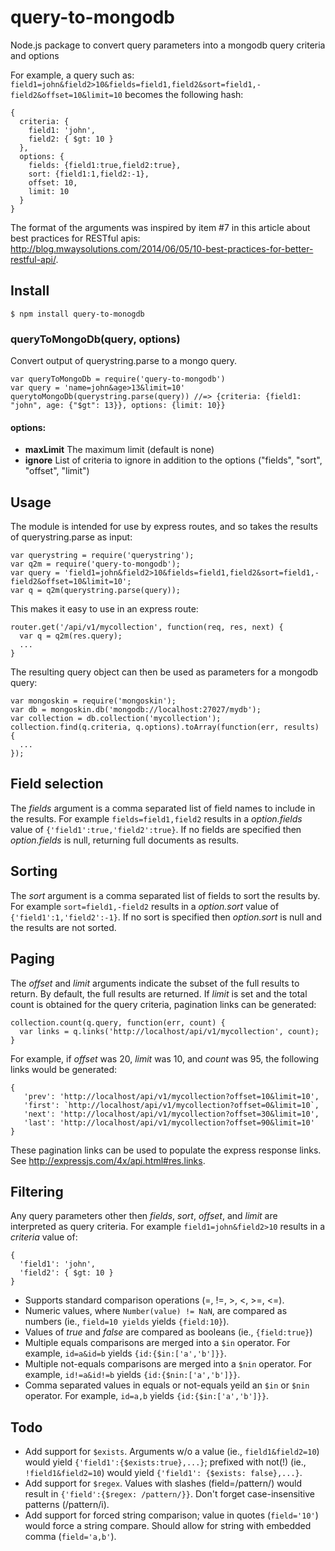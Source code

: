 # query-to-mongodb
Node.js package to convert query parameters into a mongodb query criteria and options

For example, a query such as: `field1=john&field2>10&fields=field1,field2&sort=field1,-field2&offset=10&limit=10` becomes the following hash:
```
{
  criteria: {
    field1: 'john',
    field2: { $gt: 10 }
  },
  options: {
    fields: {field1:true,field2:true},
    sort: {field1:1,field2:-1},
    offset: 10,
    limit: 10
  }
}
```
The format of the arguments was inspired by item #7 in this article about best practices for RESTful apis:
http://blog.mwaysolutions.com/2014/06/05/10-best-practices-for-better-restful-api/.

## Install
```
$ npm install query-to-monogdb
```

### queryToMongoDb(query, options)
Convert output of querystring.parse to a mongo query.
```
var queryToMongoDb = require('query-to-mongodb')
var query = 'name=john&age>13&limit=10'
querytoMongoDb(querystring.parse(query)) //=> {criteria: {field1: "john", age: {"$gt": 13}}, options: {limit: 10}}
```

#### options:
* **maxLimit** The maximum limit (default is none)
* **ignore** List of criteria to ignore in addition to the options ("fields", "sort", "offset", "limit")

## Usage
The module is intended for use by express routes, and so takes the results of querystring.parse as input:
```
var querystring = require('querystring');
var q2m = require('query-to-mongodb');
var query = 'field1=john&field2>10&fields=field1,field2&sort=field1,-field2&offset=10&limit=10';
var q = q2m(querystring.parse(query));
```
This makes it easy to use in an express route:
```
router.get('/api/v1/mycollection', function(req, res, next) {
  var q = q2m(res.query);
  ...
}
```

The resulting query object can then be used as parameters for a mongodb query:
```
var mongoskin = require('mongoskin');
var db = mongoskin.db('mongodb://localhost:27027/mydb');
var collection = db.collection('mycollection');
collection.find(q.criteria, q.options).toArray(function(err, results) {
  ...
});
```

## Field selection
The _fields_ argument is a comma separated list of field names to include in the results. For example `fields=field1,field2` results in a _option.fields_ value of `{'field1':true,'field2':true}`. If no fields are specified then _option.fields_ is null, returning full documents as results.

## Sorting
The _sort_ argument is a comma separated list of fields to sort the results by. For example `sort=field1,-field2` results in a _option.sort_ value of `{'field1':1,'field2':-1}`. If no sort is specified then _option.sort_ is null and the results are not sorted.

## Paging
The _offset_ and _limit_ arguments indicate the subset of the full results to return. By default, the full results are returned. If _limit_ is set and the total count is obtained for the query criteria, pagination links can be generated:
```
collection.count(q.query, function(err, count) {
  var links = q.links('http://localhost/api/v1/mycollection', count);
}
```
For example, if _offset_ was 20, _limit_ was 10, and _count_ was 95, the following links would be generated:
```
{
   'prev': 'http://localhost/api/v1/mycollection?offset=10&limit=10',
   'first': `http://localhost/api/v1/mycollection?offset=0&limit=10`,
   'next': 'http://localhost/api/v1/mycollection?offset=30&limit=10',
   'last': 'http://localhost/api/v1/mycollection?offset=90&limit=10'
}
```
These pagination links can be used to populate the express response links. See http://expressjs.com/4x/api.html#res.links.

## Filtering
Any query parameters other then _fields_, _sort_, _offset_, and _limit_ are interpreted as query criteria. For example `field1=john&field2>10` results in a _criteria_ value of:
```
{
  'field1': 'john',
  'field2': { $gt: 10 }
}
```

* Supports standard comparison operations (=, !=, >, <, >=, <=).
* Numeric values, where `Number(value) != NaN`, are compared as numbers (ie., `field=10 yields` yields `{field:10}`).
* Values of _true_ and _false_ are compared as booleans (ie., `{field:true}`)
* Multiple equals comparisons are merged into a `$in` operator. For example, `id=a&id=b` yields `{id:{$in:['a','b']}}`.
* Multiple not-equals comparisons are merged into a `$nin` operator. For example, `id!=a&id!=b` yields `{id:{$nin:['a','b']}}`.
* Comma separated values in equals or not-equals yeild an `$in` or `$nin` operator. For example, `id=a,b` yields `{id:{$in:['a','b']}}`.

## Todo
* Add support for `$exists`. Arguments w/o a value (ie., `field1&field2=10`) would yield `{'field1':{$exists:true},...}`; prefixed with not(!) (ie., `!field1&field2=10`) would yield `{'field1': {$exists: false},...}`.
* Add support for `$regex`. Values with slashes (field=/pattern/) would result in `{'field':{$regex: /pattern/}}`. Don't forget case-insensitive patterns (/pattern/i).
* Add support for forced string comparison; value in quotes (`field='10'`) would force a string compare. Should allow for string with embedded comma (`field='a,b'`).
